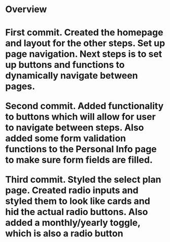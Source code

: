 <h1>Overview<h1>
<p>First commit. Created the homepage and layout for the other steps. Set up page navigation. Next steps is to set up buttons and functions to dynamically navigate between pages. </p>
<p>Second commit. Added functionality to buttons which will allow for user to navigate between steps. Also added some form validation functions to the Personal Info page to make sure form fields are filled. </p>
<p>Third commit. Styled the select plan page. Created radio inputs and styled them to look like cards and hid the actual radio buttons. Also added a monthly/yearly toggle, which is also a radio button</p>